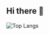 ## Hi there 👋

![Top Langs](https://github-readme-stats.vercel.app/api/top-langs/?username=heh9&theme=buefy&layout=compact)
